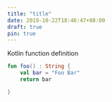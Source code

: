 ```yaml
---
title: "title"
date: 2019-10-22T18:46:47+08:00
draft: true
pin: true
---
```

Kotlin function definition
<!--more-->
```kotlin
fun foo() : String {
    val bar = "Foo Bar"
    return bar

}

```
